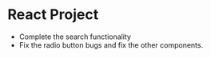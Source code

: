# React Project

- Complete the search functionality 
- Fix the radio button bugs and fix the other components.